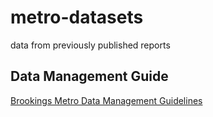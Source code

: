 # metro-datasets
data from previously published reports

## Data Management Guide
[Brookings Metro Data Management Guidelines](https://brookingsinstitution.sharepoint.com/:w:/s/MetroResearch/EcaSb37S2RZHjHdGYD4PUd8BfhKkAcP-CYSNi9VLR1PeeQ?e=oqfKlS)
